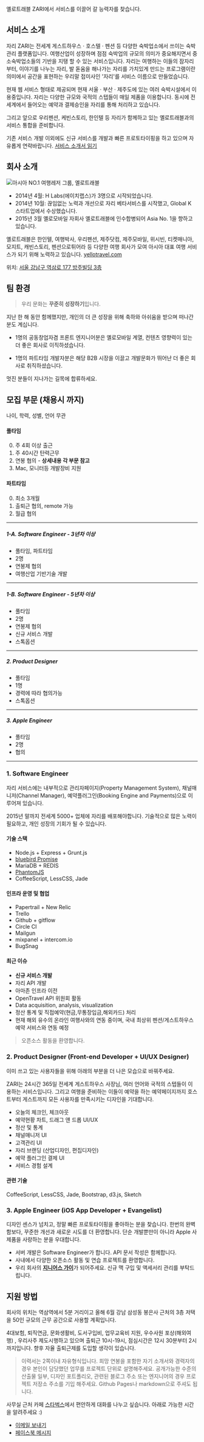 옐로트래블 ZARI에서 서비스를 이끌어 갈 능력자를 찾습니다.

## 서비스 소개

자리 ZARI는 전세계 게스트하우스 &middot; 호스텔 &middot; 펜션 등 다양한 숙박업소에서 쓰이는 숙박관리 플랫폼입니다. 여행산업이 성장하며 점점 숙박업의 규모의 의미가 중요해지면서 중소숙박업소들의 기반을 지탱 할 수 있는 서비스입니다.
자리는 여행하는 이들의 잠자리부터, 이야기를 나누는 자리, 발 돋움을 해나가는  자리를 가치있게 만드는 프로그램이란 의미에서 공간을 표현하는 우리말 접미사인 '자리'를 서비스 이름으로 만들었습니다.

현재 웹 서비스 형태로 제공되며 현재 서울 &middot; 부산 &middot; 제주도에 있는 여러 숙박시설에서 이용중입니다. 자리는 다양한 규모와 국적의 스텝들이 매일 제품을 이용합니다. 동시에 전세계에서 들어오는 예약과 결제승인을 자리를 통해 처리하고 있습니다.

그리고 앞으로 우리펜션, 케빈스토리, 한인텔 등 자리가 함께하고 있는 옐로트래블과의 서비스 통합을 준비합니다.

기존 서비스 개발 이외에도 신규 서비스를 개발과 빠른 프로토타이핑을 하고 있으며 자유롭게 연락바랍니다. [서비스 소개서 읽기](http://zari.me/introduction)


## 회사 소개

![아시아 NO.1 여행레저 그룹, 옐로트래블](http://www.yellotravel.com/wp-content/uploads/2014/09/logo_yello@2x.png) 

- 2014년 4월: H Labs(에이치랩스)가 3명으로 시작되었습니다. 
- 2014년 10월: 끊임없는 노력과 개선으로 자리 베타서비스를 시작했고,  Global K 스타트업에서 수상했습니다.
- 2015년 3월 옐로모바일 자회사 옐로트래블에 인수합병되어 Asia No. 1을 향하고 있습니다.

옐로트래블은 한인텔, 여행박사, 우리펜션, 제주닷컴, 제주모바일, 위시빈, 티켓매니아, 모지트, 캐빈스토리, 펜션으로튀어라 등 다양한 여행 회사가 모여 아시아 대표 여행 서비스가 되기 위해 노력하고 있습니다. [yellotravel.com](http://yellotravel.com/)

위치: [서울 강남구 역삼로 177 방주빌딩 3층](http://dmaps.kr/oska)



## 팀 환경

> 우리 문화는 **꾸준히 성장하기**입니다.

지난 한 해 동안 함께했지만, 개인의 더 큰 성장을 위해 축하와 아쉬움을 받으며 떠나간 분도 계십니다.

- 1명의 공동창업자겸 프론트 엔지니어분은 옐로모바일 계열, 컨텐츠 영향력이 있는 더 좋은 회사로 이직하셨습니다.

- 1명의 파트타임 개발자분은 해당 B2B 시장을 이끌고 개발문화가 뛰어난 더 좋은 회사로 취직하셨습니다.

멋진 분들이 지나가는 길목에 합류하세요.



## 모집 부문 (채용시 까지)

나이, 학력, 성별, 언어 무관

#### 풀타임

0. 주 4회 이상 출근 
0. 주 40시간 탄력근무
0. 연봉 협의 - **상세내용 각 부문 참고**
0. Mac, 모니터등 개발장비 지원

#### 파트타임

0. 최소 3개월
0. 출퇴근 협의, remote 가능
0. 월급 협의 

-------

##### 1-A. Software Engineer - **3년차 이상**
  
  - 풀타임, 파트타임
  - 2명
  - 연봉제 협의
  - 여행산업 기반기술 개발

-------

##### 1-B. Software Engineer - **5년차 이상**

  - 풀타임
  - 2명
  - 연봉제 협의
  - 신규 서비스 개발
  - 스톡옵션

-------

##### 2. Product Designer

  - 풀타임
  - 1명
  - 경력에 따라 협의가능
  - 스톡옵션

-------

##### 3. Apple Engineer

  - 풀타임
  - 2명
  - 협의

-------


### 1. Software Engineer

자리 서비스에는 내부적으로 관리자페이지(Property Management System), 채널매니저(Channel Manager), 예약플러그인(Booking Engine and Payments)으로 이루어져 있습니다. 

2015년 말까지 전세계 5000+ 업체에 자리를 배포해야합니다. 기술적으로 많은 노력이 필요하고, 개인 성장의 기회가 될 수 있습니다.

#### 기술 스택

- Node.js + Express + Grunt.js
- [bluebird Promise](https://github.com/petkaantonov/bluebird)
- MariaDB + REDIS
- [PhantomJS](http://phantomjs.org)
- CoffeeScript, LessCSS, Jade

#### 인프라 운영 및 협업

- Papertrail + New Relic
- Trello
- Github + gitflow
- Circle CI
- Mailgun
- mixpanel + intercom.io
- BugSnag

#### 최근 이슈

- **신규 서비스 개발**
- 자리 API 개발
- 아마존 인프라 이전
- OpenTravel API 위원회 활동
- Data acquisition, analysis, visualization
- 정산 통계 및 직접예약(현금,무통장입금,해외카드) 처리
- 현재 해외 유수의 온라인 여행사와의 연동 중이며, 국내 최상위 펜션/게스트하우스 예약 서비스와 연동 예정

> 오픈소스 활동을 환영합니다.


### 2. Product Designer (Front-end Developer + UI/UX Designer)

이미 쓰고 있는 사용자들을 위해 아래의 부분을 더 나은 모습으로 바꿔주세요. 

ZARI는 24시간 365일 전세계 게스트하우스 사장님, 여러 언어와 국적의 스텝들이 이용하는 서비스입니다. 그리고 여행을 준비하는 이들이 예약을 하는 예약페이지까지 호스트부터 게스트까지 모든 사용자를 만족시키는 디자인을 기대합니다.

- 오늘의 체크인, 체크아웃
- 예약현황 차트, 드래그 앤 드롭 UI/UX
- 정산 및 통계
- 채널매니저 UI
- 고객관리 UI
- 자리 브랜딩 (산업디자인, 편집디자인)
- 예약 플러그인 결제 UI
- 서비스 경험 설계


#### 관련 기술

CoffeeScript, LessCSS, Jade, Bootstrap, d3.js, Sketch




### 3. Apple Engineer (iOS App Developer + Evangelist)

디자인 센스가 넘치고, 정말 빠른 프로토타이핑을 좋아하는 분을 찾습니다. 한번의 완벽함보다, 꾸준한 개선과 새로운 시도를 더 환영합니다. 단순 개발뿐만이 아니라 Apple 사 제품을 사랑하는 분을 우대합니다.

- 서버 개발은 Software Engineer가 합니다. API 문서 작성은 함께합니다.
- 사내에서 다양한 오픈소스 활동 및 연습 프로젝트를 환영합니다.
- 우리 회사의 [**지니어스 가이**](https://www.apple.com/retail/geniusbar/)가 되어주세요. 신규 맥 구입 및 액세서리 관리를 부탁드립니다.

## 지원 방법

회사의 위치는 역삼역에서 5분 거리이고 올해 6월 강남 삼성동 봉은사 근처의 3층 저택을 50인 규모의 근무 공간으로 사용할 계획입니다.

4대보험, 퇴직연금, 문화생활비, 도서구입비, 업무교육비 지원, 우수사원 포상(해외여행) , 우리사주 제도시행하고 있으며 출퇴근 10시-19시, 점심시간은 12시 30분부터 2시까지입니다. 향후 자율 출퇴근제를 도입할 생각이 있습니다.

> 이력서는 2쪽이내 자유형식입니다.
> 희망 연봉을 포함한 자기 소개서와 경력자의 경우 본인이 담당했던 업무를 프로젝트 단위로 설명해주세요.
> 공개가능한 수준의 산출물 일부, 디자인 포트폴리오, 관련된 블로그 주소 또는
> 엔지니어의 경우 프로젝트 저장소 주소를 기입 해주세요. Github Pages나 markdown으로 주셔도 됩니다.

사무실 근처 카페 [스타벅스](http://dmaps.kr/kwgg)에서 편안하게 대화를 나누고 싶습니다. 아래로 가능한 시간을 알려주세요 :)


- [이메일 보내기](mailto:jhlee@yellomobile.com)
- [페이스북 메시지](https://www.facebook.com/jinhyuk92)

